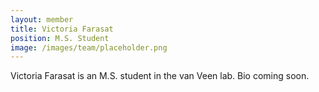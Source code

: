 ```yaml
---
layout: member
title: Victoria Farasat
position: M.S. Student
image: /images/team/placeholder.png
---
```


Victoria Farasat is an M.S. student in the van Veen lab. Bio coming soon.

